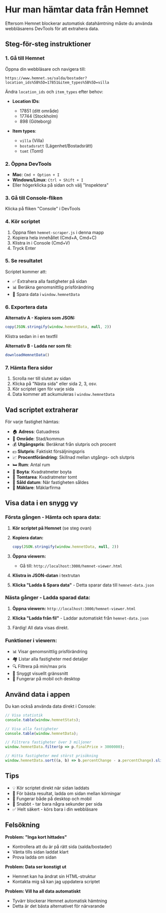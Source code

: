 # Hur man hämtar data från Hemnet

Eftersom Hemnet blockerar automatisk datahämtning måste du använda webbläsarens DevTools för att extrahera data.

## Steg-för-steg instruktioner

### 1. Gå till Hemnet
Öppna din webbläsare och navigera till:
```
https://www.hemnet.se/salda/bostader?location_ids%5B%5D=17851&item_types%5B%5D=villa
```

Ändra `location_ids` och `item_types` efter behov:
- **Location IDs**:
  - 17851 (ditt område)
  - 17744 (Stockholm)
  - 898 (Göteborg)

- **Item types**:
  - `villa` (Villa)
  - `bostadsratt` (Lägenhet/Bostadsrätt)
  - `tomt` (Tomt)

### 2. Öppna DevTools
- **Mac**: `Cmd + Option + I`
- **Windows/Linux**: `Ctrl + Shift + I`
- Eller högerklicka på sidan och välj "Inspektera"

### 3. Gå till Console-fliken
Klicka på fliken "Console" i DevTools

### 4. Kör scriptet
1. Öppna filen `hemnet-scraper.js` i denna mapp
2. Kopiera hela innehållet (Cmd+A, Cmd+C)
3. Klistra in i Console (Cmd+V)
4. Tryck Enter

### 5. Se resultatet
Scriptet kommer att:
- ✅ Extrahera alla fastigheter på sidan
- 📊 Beräkna genomsnittlig prisförändring
- 💾 Spara data i `window.hemnetData`

### 6. Exportera data

**Alternativ A - Kopiera som JSON:**
```javascript
copy(JSON.stringify(window.hemnetData, null, 2))
```
Klistra sedan in i en textfil

**Alternativ B - Ladda ner som fil:**
```javascript
downloadHemnetData()
```

### 7. Hämta flera sidor
1. Scrolla ner till slutet av sidan
2. Klicka på "Nästa sida" eller sida 2, 3, osv.
3. Kör scriptet igen för varje sida
4. Data kommer att ackumuleras i `window.hemnetData`

## Vad scriptet extraherar

För varje fastighet hämtas:
- 🏠 **Adress**: Gatuadress
- 📍 **Område**: Stad/kommun
- 💰 **Utgångspris**: Beräknat från slutpris och procent
- 💵 **Slutpris**: Faktiskt försäljningspris
- 📈 **Procentförändring**: Skillnad mellan utgångs- och slutpris
- 🛏️ **Rum**: Antal rum
- 📏 **Boyta**: Kvadratmeter boyta
- 🌳 **Tomtarea**: Kvadratmeter tomt
- 📅 **Såld datum**: När fastigheten såldes
- 🏢 **Mäklare**: Mäklarfirma

## Visa data i en snygg vy

### Första gången - Hämta och spara data:

1. **Kör scriptet på Hemnet** (se steg ovan)

2. **Kopiera datan:**
   ```javascript
   copy(JSON.stringify(window.hemnetData, null, 2))
   ```

3. **Öppna viewern:**
   - Gå till: `http://localhost:3000/hemnet-viewer.html`

4. **Klistra in JSON-datan** i textrutan

5. **Klicka "Ladda & Spara data"** - Detta sparar data till `hemnet-data.json`

### Nästa gånger - Ladda sparad data:

1. **Öppna viewern:** `http://localhost:3000/hemnet-viewer.html`

2. **Klicka "Ladda från fil"** - Laddar automatiskt från `hemnet-data.json`

3. Färdig! All data visas direkt.

### Funktioner i viewern:
- 📊 Visar genomsnittlig prisförändring
- 🏘️ Listar alla fastigheter med detaljer
- 🔍 Filtrera på min/max pris
- 🎨 Snyggt visuellt gränssnitt
- 📱 Fungerar på mobil och desktop

## Använd data i appen

Du kan också använda data direkt i Console:

```javascript
// Visa statistik
console.table(window.hemnetStats);

// Visa alla fastigheter
console.table(window.hemnetData);

// Filtrera fastigheter över 3 miljoner
window.hemnetData.filter(p => p.finalPrice > 3000000);

// Hitta fastigheter med störst prisökning
window.hemnetData.sort((a, b) => b.percentChange - a.percentChange).slice(0, 10);
```

## Tips

- 💡 Kör scriptet direkt när sidan laddats
- 🔄 För bästa resultat, ladda om sidan mellan körningar
- 📱 Fungerar både på desktop och mobil
- 🚀 Snabbt - tar bara några sekunder per sida
- ✅ Helt säkert - körs bara i din webbläsare

## Felsökning

**Problem: "Inga kort hittades"**
- Kontrollera att du är på rätt sida (salda/bostader)
- Vänta tills sidan laddat klart
- Prova ladda om sidan

**Problem: Data ser konstigt ut**
- Hemnet kan ha ändrat sin HTML-struktur
- Kontakta mig så kan jag uppdatera scriptet

**Problem: Vill ha all data automatiskt**
- Tyvärr blockerar Hemnet automatisk hämtning
- Detta är det bästa alternativet för närvarande
